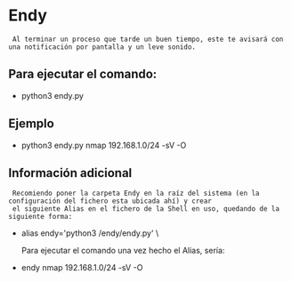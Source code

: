 # Endy
     Al terminar un proceso que tarde un buen tiempo, este te avisará con una notificación por pantalla y un leve sonido.

## Para ejecutar el comando:
* python3 endy.py <tarea a realizar>

## Ejemplo
* python3 endy.py nmap 192.168.1.0/24 -sV -O

## Información adicional
     Recomiendo poner la carpeta Endy en la raíz del sistema (en la configuración del fichero esta ubicada ahí) y crear 
     el siguiente Alias en el fichero de la Shell en uso, quedando de la siguiente forma:
* alias endy='python3 /endy/endy.py' \

     Para ejecutar el comando una vez hecho el Alias, sería:

     
* endy nmap 192.168.1.0/24 -sV -O
